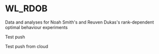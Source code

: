 # WL_RDOB
Data and analyses for Noah Smith's and Reuven Dukas's rank-dependent optimal behaviour experiments

Test push

Test push from cloud
